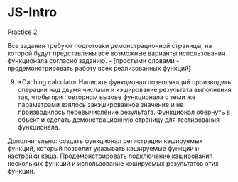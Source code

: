 JS-Intro
========

Practice 2

Все задания требуют подготовки демонстрационной страницы, на которой будут представлены все возможные варианты использования функционала согласно заданию. - [простыми словами - продемонстрировать работу всех реализованных функций]

9. *Caching calculator
Написать функционал позволяющий производить операции над двумя числами и кэширование результата выполнения так, чтобы при повторном вызове функционала с теми же параметрами взялось закэшированное значение и не производилось перевычисление результата. Функционал обернуть в объект и сделать демонстрационную страницу для тестирования функционала.

Дополнительно: создать функционал регистрации кэшируемых функций, который позволит указывать кэшируемые функции и настройки кэша. Продемонстрировать подключение кэширования нескольких функций и использование кэшируемых результатов этих функций.

